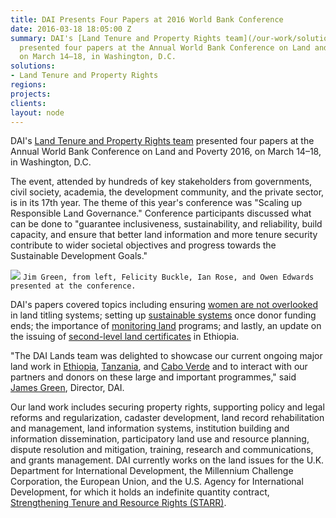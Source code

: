 ```yaml
---
title: DAI Presents Four Papers at 2016 World Bank Conference
date: 2016-03-18 18:05:00 Z
summary: DAI's [Land Tenure and Property Rights team](/our-work/solutions/environment-solutions/land-tenure)
  presented four papers at the Annual World Bank Conference on Land and Poverty 2016,
  on March 14–18, in Washington, D.C.
solutions:
- Land Tenure and Property Rights
regions: 
projects: 
clients: 
layout: node
---
```


DAI's [Land Tenure and Property Rights team][1] presented four papers at the Annual World Bank Conference on Land and Poverty 2016, on March 14–18, in Washington, D.C.

The event, attended by hundreds of key stakeholders from governments, civil society, academia, the development community, and the private sector, is in its 17th year. The theme of this year's conference was "Scaling up Responsible Land Governance." Conference participants discussed what can be done to "guarantee inclusiveness, sustainability, and reliability, build capacity, and ensure that better land information and more tenure security contribute to wider societal objectives and progress towards the Sustainable Development Goals."

![][2]
`Jim Green, from left, Felicity Buckle, Ian Rose, and Owen Edwards presented at the conference.`

DAI's papers covered topics including ensuring [women are not overlooked][3] in land titling systems; setting up [sustainable systems][4] once donor funding ends; the importance of [monitoring land][5] programs; and lastly, an update on the issuing of [second-level land certificates][5] in Ethiopia.

"The DAI Lands team was delighted to showcase our current ongoing major land work in [Ethiopia][6], [Tanzania][7], and [Cabo Verde][8] and to interact with our partners and donors on these large and important programmes," said [James Green][9], Director, DAI.

Our land work includes securing property rights, supporting policy and legal reforms and regularization, cadaster development, land record rehabilitation and management, land information systems, institution building and information dissemination, participatory land use and resource planning, dispute resolution and mitigation, training, research and communications, and grants management. DAI currently works on the land issues for the U.K. Department for International Development, the Millennium Challenge Corporation, the European Union, and the U.S. Agency for International Development, for which it holds an indefinite quantity contract, [Strengthening Tenure and Resource Rights (STARR)][10].

[1]: /our-work/solutions/environment-solutions/land-tenure
[2]: https://assetify-dai.com/news/LandsTeam.jpg
[3]: https://www.conftool.com/landandpoverty2016/index.php?page=browseSessions&presentations=show&search=Ian+Rose
[4]: https://www.conftool.com/landandpoverty2016/index.php?page=browseSessions&presentations=show&search=Baldwin%2C+Richard
[5]: https://www.conftool.com/landandpoverty2016/index.php?page=browseSessions&presentations=show&search=Edwards%2C+Owen
[6]: /our-work/projects/ethiopia-and-investment-transformation-lift-0
[7]: /our-work/projects/tanzania-feed-future-tanzania-land-tenure-assistance-lta
[8]: /our-work/projects/cabo-verde-preparation-comprehensive-field-operations-manual-and-completing
[9]: /who-we-are/our-team/james-green
[10]: http://usaidlandtenure.net/
